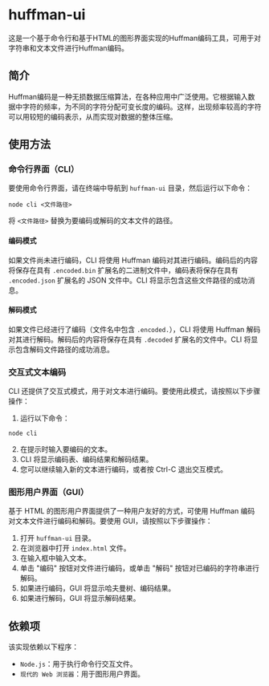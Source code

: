 # huffman-ui

这是一个基于命令行和基于HTML的图形界面实现的Huffman编码工具，可用于对字符串和文本文件进行Huffman编码。

## 简介
Huffman编码是一种无损数据压缩算法，在各种应用中广泛使用。它根据输入数据中字符的频率，为不同的字符分配可变长度的编码。这样，出现频率较高的字符可以用较短的编码表示，从而实现对数据的整体压缩。

## 使用方法

### 命令行界面（CLI）

要使用命令行界面，请在终端中导航到 `huffman-ui` 目录，然后运行以下命令：

```shell
node cli <文件路径>
```

将 `<文件路径>` 替换为要编码或解码的文本文件的路径。

#### 编码模式

如果文件尚未进行编码，CLI 将使用 Huffman 编码对其进行编码。编码后的内容将保存在具有 `.encoded.bin` 扩展名的二进制文件中，编码表将保存在具有 `.encoded.json` 扩展名的 JSON 文件中。CLI 将显示包含这些文件路径的成功消息。

#### 解码模式

如果文件已经进行了编码（文件名中包含 `.encoded.`），CLI 将使用 Huffman 解码对其进行解码。解码后的内容将保存在具有 `.decoded` 扩展名的文件中。CLI 将显示包含解码文件路径的成功消息。

### 交互式文本编码

CLI 还提供了交互式模式，用于对文本进行编码。要使用此模式，请按照以下步骤操作：

1. 运行以下命令：

```shell
node cli
```

2. 在提示时输入要编码的文本。
3. CLI 将显示编码表、编码结果和解码结果。
4. 您可以继续输入新的文本进行编码，或者按 Ctrl-C 退出交互模式。

### 图形用户界面（GUI）

基于 HTML 的图形用户界面提供了一种用户友好的方式，可使用 Huffman 编码对文本文件进行编码和解码。要使用 GUI，请按照以下步骤操作：

1. 打开 `huffman-ui` 目录。
2. 在浏览器中打开 `index.html` 文件。
3. 在输入框中输入文本。
4. 单击 "编码" 按钮对文件进行编码，或单击 "解码" 按钮对已编码的字符串进行解码。
5. 如果进行编码，GUI 将显示哈夫曼树、编码结果。
6. 如果进行解码，GUI 将显示解码结果。

## 依赖项

该实现依赖以下程序：

- `Node.js`：用于执行命令行交互文件。
- `现代的 Web 浏览器`：用于图形用户界面。
